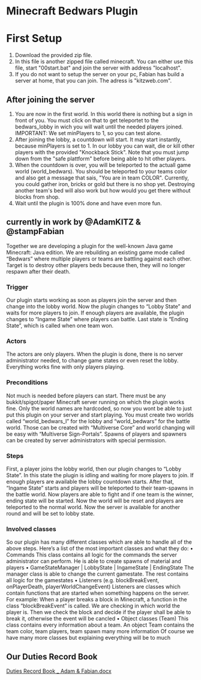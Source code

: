 # Minecraft Bedwars Plugin

# First Setup

1. Download the provided zip file.
2. In this file is another zipped file called minecraft. You can either use this file, start "00start.bat" and join the server with address "localhost".
3. If you do not want to setup the server on your pc, Fabian has build a server at home, that you can join. The adress is "kitzweb.com".

## After joining the server
1. You are now in the first world. In this world there is nothing but a sign in front of you. You must click on that to get teleportet to the bedwars_lobby in wich you will wait until the needed players joined. IMPORTANT: We set minPlayers to 1, so you can test alone.
2. After joining the lobby, a countdown will start. It may start instantly, because minPlayers is set to 1. In our lobby you can wait, die or kill other players with the provided "Knockback Stick". Note that you must jump down from the "safe plattform" before being able to hit other players.
3. When the countdown is over, you will be teleported to the actuall game world (world_bedwars). You should be teleported to your teams color and also get a message that sais, "You are in team COLOR". Currently, you could gather iron, bricks or gold but there is no shop yet. Destroying another team's bed will also work but how would you get there without blocks from shop.
4. Wait until the plugin is 100% done and have even more fun.




## currently in work by @AdamKITZ & @stampFabian

Together we are developing a plugin for the well-known Java game Minecraft: Java edition. We are rebuilding an existing game mode called “Bedwars” where multiple players or teams are battling against each other. Target is to destroy other players beds because then, they will no longer respawn after their death.

### Trigger

Our plugin starts working as soon as players join the server and then change into the lobby world. Now the plugin changes to “Lobby State” and waits for more players to join. If enough players are available, the plugin changes to “Ingame State” where players can battle. Last state is “Ending State”, which is called when one team won.

### Actors

The actors are only players. When the plugin is done, there is no server administrator needed, to change game states or even reset the lobby. Everything works fine with only players playing.

### Preconditions

Not much is needed before players can start. There must be any bukkit/spigot/paper Minecraft server running on which the plugin works fine. Only the world names are hardcoded, so now you wont be able to just put this plugin on your server and start playing. You must create two worlds called “world_bedwars_l” for the lobby and “world_bedwars” for the battle world. Those can be created with “Multiverse Core” and world changing will be easy with “Multiverse Sign-Portals”.
Spawns of players and spawners can be created by server administrators with special permission.
 
### Steps

First, a player joins the lobby world, then our plugin changes to “Lobby State”. In this state the plugin is idling and waiting for more players to join. If enough players are available the lobby countdown starts. After that, “Ingame State” starts and players will be teleported to their team-spawns in the battle world.
Now players are able to fight and if one team is the winner, ending state will be started. Now the world will be reset and players are teleported to the normal world. Now the server is available for another round and will be set to lobby state.

### Involved classes

So our plugin has many different classes which are able to handle all of the above steps.
Here’s a list of the most important classes and what they do:
•	Commands
This class contains all logic for the commands the server administrator can perform. He is able to create spawns of material and players
•	GameStateManager | LobbyState | IngameState | EndingState
The manager class is able to change the current gamestate. The rest contains all logic for the gamestates
•	Listeners (e.g. blockBreakEvent, onPlayerDeath, playerWorldChangeEvent)
Listeners are classes which contain functions that are started when something happens on the server. For example: When a player breaks a block in Minecraft, a function in the class “blockBreakEvent” is called. We are checking in which world the player is. Then we check the block and decide if the player shall be able to break it, otherwise the event will be cancled
•	Object classes (Team)
This class contains every information about a team. An object Team contains the team color, team players, team spawn many more information
Of course we have many more classes but explaining everything will be to much

## Our Duties Record Book
[Duties Record Book _ Adam & Fabian.docx](https://github.com/AdamKITZ/SWP_Fabi-Adam/files/10488960/Duties.Record.Book._.Adam.Fabian.docx)
